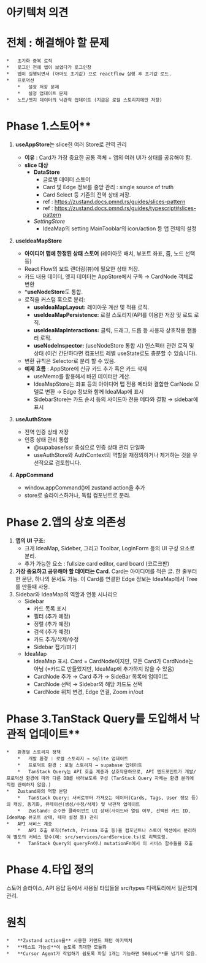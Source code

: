 # **아키텍처** 의견

# 전체 : 해결해야 할 문제
    *   초기화 중복 로직
    *   로그인 전에 앱이 보였다가 로그인창 
    *   앱이 실행되면서 (아마도 초기값) 으로 reactflow 실행 후 초기값 로드. 
    *   프로덕션 
        *   설정 저장 문제
        *   설정 업데이트 문제
    *   노드/엣지 데이터의 낙관적 업데이트 (지금은 로컬 스토리지에만 저장)

# Phase 1.스토어**
1.  **useAppStore**는 slice한 여러 Store로 전역 관리 
    *   **이유** : Card가 가장 중요한 공통 객체 + 앱의 여러 UI가 상태를 공유해야 함. 
    *   **slice 대상**
        *   **DataStore**
            *   글로벌 데이터 스토어
            *   Card 및 Edge 정보를 중앙 관리 : single source of truth
            *   Card Select 등 기존의 전역 상태 저장.
            *   ref : https://zustand.docs.pmnd.rs/guides/slices-pattern
            *   ref : https://zustand.docs.pmnd.rs/guides/typescript#slices-pattern
        *   *SettingStore*
            *   IdeaMap의 setting MainTooblar의 icon/action 등 앱 전체의 설정

2.  **useIdeaMapStore**
    *   **아이디어 맵에 한정된 상태 스토어** (레이아웃 배치, 뷰포트 좌표, 줌, 노드 선택 등)
    *   React Flow의 보드 랜더링(뷰)에 필요한 상태 저장.
    *   카드 내용 데이터, 엣지 데이터는 AppStore에서 구독 → CardNode 객체로 변환
    *   ***useNodeStore**도 통합. 
    *   로직을 커스텀 훅으로 분리:
        *   **useIdeaMapLayout:** 레이아웃 계산 및 적용 로직.
        *   **useIdeaMapPersistence:** 로컬 스토리지/API를 이용한 저장 및 로드 로직.
        *   **useIdeaMapInteractions:** 클릭, 드래그, 드롭 등 사용자 상호작용 핸들러 로직.
        *   **useNodeInspector:** (useNodeStore 통합 시) 인스펙터 관련 로직 및 상태 (이건 간단하다면 컴포넌트 레벨 useState로도 충분할 수 있습니다).
    *   변환 규칙은 Selector로 분리 할 수 있음. 
    *   **예제 흐름** : AppStore에 신규 카드 추가 혹은 카드 삭제
        *   useMemo를 활용해서 바뀐 데이터만 계산.
        *   IdeaMapStore는 좌표 등의 아이디어 맵 전용 메타와 결합한 CarNode 모델로 변환 → Edge 정보와 함께 IdeaMap에 표시
        *   SidebarStore는 카드 순서 등의 사이드마 전용 메타와 결합 → sidebar에 표시

3. **useAuthStore**
    *   전역 인증 상태 저장 
    *   인증 상태 관리 통합
        *   @supabase/ssr 중심으로 인증 상태 관리 단일화
        *   useAuthStore와 AuthContext의 역할을 재정의하거나 제거하는 것을 우선적으로 검토합니다.

4. **AppCommand**
    *   window.appCommand()에 zustand action을 추가
    *   store로 슬라이스하거나, 독립 컴포넌트로 분리. 

# Phase 2.앱의 상호 의존성
1.  **앱의 UI 구조:** 
    *   크게 IdeaMap, Sideber, 그리고 Toolbar, LoginForm 등의 UI 구성 요소로 분리.
    *   추가 가능한 요소 : fullsize card editor, card board (코르크판)
2.  **가장 중요하고 공유해야 할 데이터는 Card**. Card는 아이디어를 적은 글. 한 줄부터 한 문단, 하나의 문서도 가능. 이 Card를 연결한 Edge 정보는 IdeaMap에서 Tree를 만들때 사용.
3. Sidebar와 IdeaMap의 역할과 연동 시나리오
    *   Sidebar
        *   카드 목록 표시
        *   필터 (추가 예정)
        *   정렬 (추가 예정)
        *   검색 (추가 예정)
        *   카드 추가/삭제/수정
        *   Sidebar 접기/펴기
    *   IdeaMap
        *   IdeaMap 표시. Card = CardNode이지만, 모든 Card가 CardNode는 아님 (=카드로 만들었지만, IdeaMap에 추가하지 않을 수 있음)
        *   CardNode 추가 → Card 추가 → SideBar 목록에 업데이트
        *   CardNode 선택 → Sidebar의 해당 카드도 선택
        *   CardNode 위치 변경, Edge 연결, Zoom in/out

# Phase 3.TanStack Query를 도입해서 낙관적 업데이트**
    *   환경별 스토리지 정책
        *   개발 환경 : 로컬 스토리지 → sqlite 업데이트
        *   프로덕트 환경 : 로컬 스토리지 → supabase 업데이트
        *   TanStack Query는 API 호출 계층과 상호작용하므로, API 엔드포인트가 개발/프로덕션 환경에 따라 다른 DB를 바라보도록 구성 (TanStack Query 자체는 환경 분리에 직접 관여하지 않음.)
    *   Zustand와의 역할 분담
        *   TanStack Query: 서버로부터 가져오는 데이터(Cards, Tags, User 정보 등)의 캐싱, 동기화, 뮤테이션(생성/수정/삭제) 및 낙관적 업데이트
        *   Zustand: 순수한 클라이언트 UI 상태(사이드바 열림 여부, 선택된 카드 ID, IdeaMap 뷰포트 상태, 테마 설정 등) 관리
    *   API 서비스 계층
        *   API 호출 로직(fetch, Prisma 호출 등)을 컴포넌트나 스토어 액션에서 분리하여 별도의 서비스 함수(예: src/services/cardService.ts)로 리펙토링. 
        *   TanStack Query의 queryFn이나 mutationFn에서 이 서비스 함수들을 호출

# Phase 4.타입 정의
스토어 슬라이스, API 응답 등에서 사용될 타입들을 src/types 디렉토리에서 일관되게 관리.

# 원칙
    *   **Zustand action을** 사용한 커맨드 패턴 아키텍처
    *   **테스트 가능성**이 높도록 최대한 모듈화
    *   **Cursor Agent가 작업하기 쉽도록 파일 1개는 가능하면 500LoC**를 넘기지 않음. 